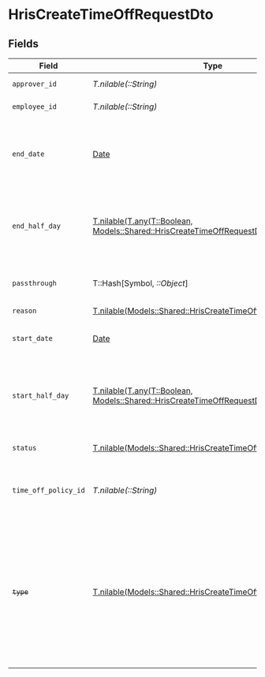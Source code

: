 # HrisCreateTimeOffRequestDto


## Fields

| Field                                                                                                                                                     | Type                                                                                                                                                      | Required                                                                                                                                                  | Description                                                                                                                                               | Example                                                                                                                                                   |
| --------------------------------------------------------------------------------------------------------------------------------------------------------- | --------------------------------------------------------------------------------------------------------------------------------------------------------- | --------------------------------------------------------------------------------------------------------------------------------------------------------- | --------------------------------------------------------------------------------------------------------------------------------------------------------- | --------------------------------------------------------------------------------------------------------------------------------------------------------- |
| `approver_id`                                                                                                                                             | *T.nilable(::String)*                                                                                                                                     | :heavy_minus_sign:                                                                                                                                        | The approver ID                                                                                                                                           | 1687-4                                                                                                                                                    |
| `employee_id`                                                                                                                                             | *T.nilable(::String)*                                                                                                                                     | :heavy_minus_sign:                                                                                                                                        | The employee ID                                                                                                                                           | 1687-3                                                                                                                                                    |
| `end_date`                                                                                                                                                | [Date](https://ruby-doc.org/stdlib-2.6.1/libdoc/date/rdoc/Date.html)                                                                                      | :heavy_minus_sign:                                                                                                                                        | Inclusive end date of the time off request (the time off includes this day).                                                                              | 2021-01-01T01:01:01.000Z                                                                                                                                  |
| `end_half_day`                                                                                                                                            | [T.nilable(T.any(T::Boolean, Models::Shared::HrisCreateTimeOffRequestDto2))](../../models/shared/endhalfday.md)                                           | :heavy_minus_sign:                                                                                                                                        | True if the end of the time off request ends half way through the day                                                                                     | true                                                                                                                                                      |
| `passthrough`                                                                                                                                             | T::Hash[Symbol, *::Object*]                                                                                                                               | :heavy_minus_sign:                                                                                                                                        | Value to pass through to the provider                                                                                                                     | {<br/>"other_known_names": "John Doe"<br/>}                                                                                                               |
| `reason`                                                                                                                                                  | [T.nilable(Models::Shared::HrisCreateTimeOffRequestDtoReason)](../../models/shared/hriscreatetimeoffrequestdtoreason.md)                                  | :heavy_minus_sign:                                                                                                                                        | N/A                                                                                                                                                       |                                                                                                                                                           |
| `start_date`                                                                                                                                              | [Date](https://ruby-doc.org/stdlib-2.6.1/libdoc/date/rdoc/Date.html)                                                                                      | :heavy_minus_sign:                                                                                                                                        | The start date of the time off request                                                                                                                    | 2021-01-01T01:01:01.000Z                                                                                                                                  |
| `start_half_day`                                                                                                                                          | [T.nilable(T.any(T::Boolean, Models::Shared::HrisCreateTimeOffRequestDtoSchemas2))](../../models/shared/starthalfday.md)                                  | :heavy_minus_sign:                                                                                                                                        | True if the start of the time off request begins half way through the day                                                                                 | true                                                                                                                                                      |
| `status`                                                                                                                                                  | [T.nilable(Models::Shared::HrisCreateTimeOffRequestDtoStatus)](../../models/shared/hriscreatetimeoffrequestdtostatus.md)                                  | :heavy_minus_sign:                                                                                                                                        | The status of the time off request                                                                                                                        |                                                                                                                                                           |
| `time_off_policy_id`                                                                                                                                      | *T.nilable(::String)*                                                                                                                                     | :heavy_minus_sign:                                                                                                                                        | The time off policy id associated with this time off request                                                                                              | cx280928933                                                                                                                                               |
| ~~`type`~~                                                                                                                                                | [T.nilable(Models::Shared::HrisCreateTimeOffRequestDtoType)](../../models/shared/hriscreatetimeoffrequestdtotype.md)                                      | :heavy_minus_sign:                                                                                                                                        | : warning: ** DEPRECATED **: This will be removed in a future release, please migrate away from it as soon as possible.<br/><br/>The type of the time off request |                                                                                                                                                           |
